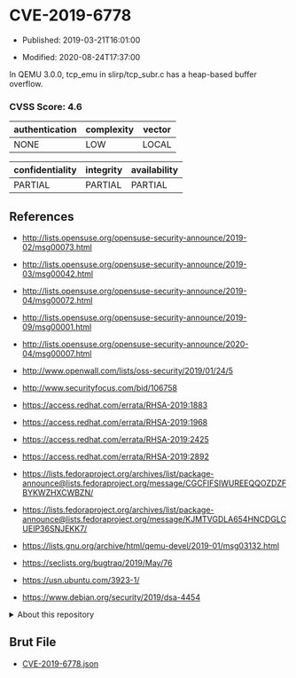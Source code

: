 # CVE-2019-6778

- Published: 2019-03-21T16:01:00

- Modified: 2020-08-24T17:37:00

In QEMU 3.0.0, tcp_emu in slirp/tcp_subr.c has a heap-based buffer overflow.

### CVSS Score: **4.6**

| authentication | complexity | vector |
| --- | --- | --- |
| NONE | LOW | LOCAL |

| confidentiality | integrity | availability |
| --- | --- | --- |
| PARTIAL | PARTIAL | PARTIAL |

## References

* http://lists.opensuse.org/opensuse-security-announce/2019-02/msg00073.html

* http://lists.opensuse.org/opensuse-security-announce/2019-03/msg00042.html

* http://lists.opensuse.org/opensuse-security-announce/2019-04/msg00072.html

* http://lists.opensuse.org/opensuse-security-announce/2019-09/msg00001.html

* http://lists.opensuse.org/opensuse-security-announce/2020-04/msg00007.html

* http://www.openwall.com/lists/oss-security/2019/01/24/5

* http://www.securityfocus.com/bid/106758

* https://access.redhat.com/errata/RHSA-2019:1883

* https://access.redhat.com/errata/RHSA-2019:1968

* https://access.redhat.com/errata/RHSA-2019:2425

* https://access.redhat.com/errata/RHSA-2019:2892

* https://lists.fedoraproject.org/archives/list/package-announce@lists.fedoraproject.org/message/CGCFIFSIWUREEQQOZDZFBYKWZHXCWBZN/

* https://lists.fedoraproject.org/archives/list/package-announce@lists.fedoraproject.org/message/KJMTVGDLA654HNCDGLCUEIP36SNJEKK7/

* https://lists.gnu.org/archive/html/qemu-devel/2019-01/msg03132.html

* https://seclists.org/bugtraq/2019/May/76

* https://usn.ubuntu.com/3923-1/

* https://www.debian.org/security/2019/dsa-4454

<details>
<summary>About this repository</summary> 

  This repository is part of the project [Live Hack CVE](https://github.com/Live-Hack-CVE). Main website can be found [www.live-hack.org](https://www.live-hack.org) 
  
  Made by [Sn0wAlice](https://github.com/Sn0wAlice) for the people that care about security and need to have a feed of the latest CVEs. Hope you enjoy it, don't forget to star the repo and follow me on [Twitter](https://twitter.com/Sn0wAlice) and [Github](https://github.com/Sn0wAlice). And that is my [personnal website](https://www.alice-snow.me/)

  - [Home Page](https://github.com/Live-Hack-CVE)
  - [Framework](https://github.com/Live-Hack-CVE/cve-framework)
  - [CVE database](https://github.com/Live-Hack-CVE/full_database)
  - [Changelog](https://github.com/Live-Hack-CVE/Changelog)
</details>

## Brut File

* [CVE-2019-6778.json](https://raw.githubusercontent.com/Live-Hack-CVE/full_database/main/cves/2019/CVE-2019-6778.json)

